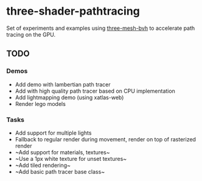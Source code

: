 # three-shader-pathtracing

Set of experiments and examples using [three-mesh-bvh](https://github.com/gkjohnson/three-mesh-bvh) to accelerate path tracing on the GPU.

## TODO

### Demos
- Add demo with lambertian path tracer
- Add with high quality path tracer based on CPU implementation
- Add lightmapping demo (using xatlas-web)
- Render lego models

### Tasks
- Add support for multiple lights
- Fallback to regular render during movement, render on top of rasterized render
- ~Add support for materials, textures~
- ~Use a 1px white texture for unset textures~
- ~Add tiled rendering~
- ~Add basic path tracer base class~

